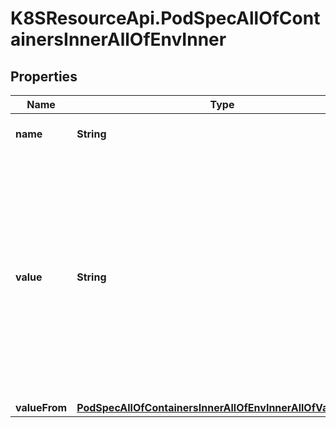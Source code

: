 # K8SResourceApi.PodSpecAllOfContainersInnerAllOfEnvInner

## Properties

Name | Type | Description | Notes
------------ | ------------- | ------------- | -------------
**name** | **String** | Name of the environment variable. Must be a C_IDENTIFIER. | [default to &#39;&#39;]
**value** | **String** | Variable references $(VAR_NAME) are expanded using the previously defined environment variables in the container and any service environment variables. If a variable cannot be resolved, the reference in the input string will be unchanged. Double $$ are reduced to a single $, which allows for escaping the $(VAR_NAME) syntax: i.e. \&quot;$$(VAR_NAME)\&quot; will produce the string literal \&quot;$(VAR_NAME)\&quot;. Escaped references will never be expanded, regardless of whether the variable exists or not. Defaults to \&quot;\&quot;. | [optional] 
**valueFrom** | [**PodSpecAllOfContainersInnerAllOfEnvInnerAllOfValueFrom**](PodSpecAllOfContainersInnerAllOfEnvInnerAllOfValueFrom.md) |  | [optional] 



